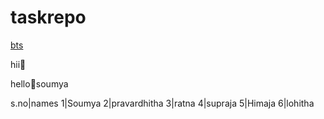 # taskrepo
[bts](https://upload.wikimedia.org/wikipedia/commons/thumb/0/0f/BTS_on_the_Billboard_Music_Awards_red_carpet%2C_1_May_2019.jpg/1200px-BTS_on_the_Billboard_Music_Awards_red_carpet%2C_1_May_2019.jpg)

hii:purple_heart:

hello:cherry_blossom:soumya

s.no|names
1|Soumya
2|pravardhitha
3|ratna
4|supraja
5|Himaja
6|lohitha
